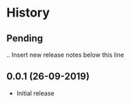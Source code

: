 History
=======

Pending
-------

.. Insert new release notes below this line

0.0.1 (26-09-2019)
-----------------

* Initial release